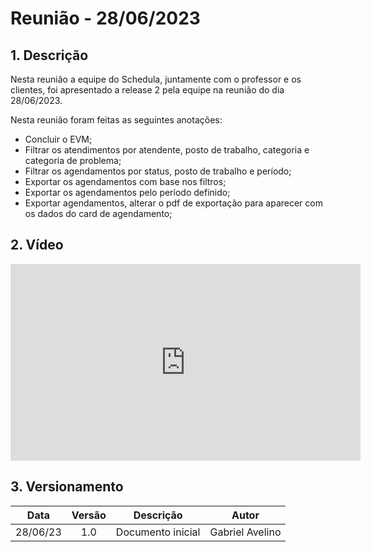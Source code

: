 # Reunião - 28/06/2023

## 1. Descrição

Nesta reunião a equipe do Schedula, juntamente com o professor e os clientes, foi apresentado a release 2  pela equipe na reunião do dia 28/06/2023.

Nesta reunião foram feitas as seguintes anotações:

- Concluir o EVM;
- Filtrar os atendimentos por atendente, posto de trabalho, categoria e categoria de problema;
- Filtrar os agendamentos por status, posto de trabalho e período;
- Exportar os agendamentos com base nos filtros;
- Exportar os agendamentos pelo período definido;
- Exportar agendamentos, alterar o pdf de exportação para aparecer com os dados do card de agendamento;

## 2. Vídeo

<center>

<iframe width="560" height="315" src="https://www.youtube.com/embed/UAWePVLr1jI" title="YouTube video player" frameborder="0" allow="accelerometer; autoplay; clipboard-write; encrypted-media; gyroscope; picture-in-picture; web-share" allowfullscreen></iframe>

</center>

## 3. Versionamento

<center>

|    Data    | Versão |            Descrição             |      Autor      |
| :--------: | :----: | :------------------------------: | :-------------: |
|      28/06/23      |  1.0   |               Documento inicial                   |       Gabriel Avelino          |

</center>